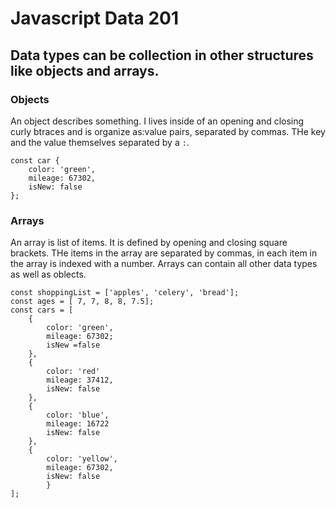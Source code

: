 # Javascript Data 201
## Data types can be collection in other structures like objects and arrays.

### Objects
An object describes something. I lives inside of an opening and closing curly btraces and is organize as:value pairs, separated by commas. THe key and the value themselves separated by a `:`.
```
const car {
    color: 'green',
    mileage: 67302,
    isNew: false
};
```
### Arrays
An array is list of items. It is defined by opening and closing square brackets. THe items in the array are separated by commas, in each item in the array is indexed with a number. Arrays can contain all other data types as well as oblects.
```
const shoppingList = ['apples', 'celery', 'bread'];
const ages = [ 7, 7, 8, 8, 7.5];
const cars = [
    {
        color: 'green',
        mileage: 67302;
        isNew =false
    },
    {
        color: 'red'
        mileage: 37412,
        isNew: false
    },
    {
        color: 'blue',
        mileage: 16722
        isNew: false
    },
    {
        color: 'yellow',
        mileage: 67302,
        isNew: false
        }
];
